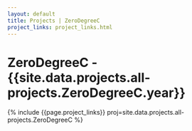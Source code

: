 ```yaml
---
layout: default
title: Projects | ZeroDegreeC
project_links: project_links.html
---
```


ZeroDegreeC - {{site.data.projects.all-projects.ZeroDegreeC.year}}
===========
{% include {{page.project_links}} proj=site.data.projects.all-projects.ZeroDegreeC %}
